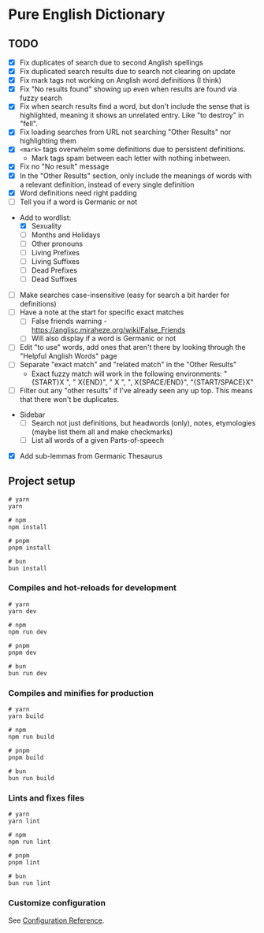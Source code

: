 # Pure English Dictionary

## TODO

- [x] Fix duplicates of search due to second Anglish spellings
- [x] Fix duplicated search results due to search not clearing on update
- [x] Fix mark tags not working on Anglish word definitions (I think)
- [x] Fix "No results found" showing up even when results are found via fuzzy
  search
- [x] Fix when search results find a word, but don't include the sense that is
  highlighted, meaning it shows an unrelated entry. Like "to destroy" in
  "fell".
- [x] Fix loading searches from URL not searching "Other Results" nor
  highlighting them
- [x] `<mark>` tags overwhelm some definitions due to persistent definitions.
    * Mark tags spam between each letter with nothing inbetween.
- [x] Fix no "No result" message
- [x] In the "Other Results" section, only include the meanings of words with a
  relevant definition, instead of every single definition
- [x] Word definitions need right padding
- [ ] Tell you if a word is Germanic or not
* Add to wordlist:
    - [x] Sexuality
    - [ ] Months and Holidays
    - [ ] Other pronouns
    - [ ] Living Prefixes
    - [ ] Living Suffixes
    - [ ] Dead Prefixes
    - [ ] Dead Suffixes
- [ ] Make searches case-insensitive (easy for search a bit harder for
  definitions)
- [ ] Have a note at the start for specific exact matches
    - [ ] False friends warning -
      https://anglisc.miraheze.org/wiki/False_Friends
    - [ ] Will also display if a word is Germanic or not
- [ ] Edit "to use" words, add ones that aren't there by looking through the
  "Helpful Anglish Words" page
- [ ] Separate "exact match" and "related match" in the "Other Results"
    * Exact fuzzy match will work in the following environments: "{START}X ", "
      X{END}", " X ", ", X{SPACE/END}", "{START/SPACE}X"
- [ ] Filter out any "other results" if I've already seen any up top. This
  means that there won't be duplicates.
* Sidebar
    - [ ] Search not just definitions, but headwords (only), notes, etymologies
  (maybe list them all and make checkmarks)
    - [ ] List all words of a given Parts-of-speech
- [x] Add sub-lemmas from Germanic Thesaurus

## Project setup

```
# yarn
yarn

# npm
npm install

# pnpm
pnpm install

# bun 
bun install
```

### Compiles and hot-reloads for development

```
# yarn
yarn dev

# npm
npm run dev

# pnpm
pnpm dev

# bun 
bun run dev
```

### Compiles and minifies for production

```
# yarn
yarn build

# npm
npm run build

# pnpm
pnpm build

# bun 
bun run build
```

### Lints and fixes files

```
# yarn
yarn lint

# npm
npm run lint

# pnpm
pnpm lint

# bun 
bun run lint
```

### Customize configuration

See [Configuration Reference](https://vitejs.dev/config/).
